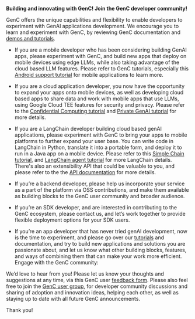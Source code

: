 **Building and innovating with GenC\!  Join the GenC developer community\!**

GenC offers the unique capabilities and flexibility to enable developers to experiment with GenAI applications development.  We encourage you to learn and experiment with GenC, by reviewing GenC documentation and [demos and tutorials](https://github.com/google/genc/blob/master/genc/docs/tutorials/README.md).

* If you are a mobile developer who has been considering building GenAI apps, please experiment with GenC, and build new apps that deploy on mobile devices using edge LLMs, while also taking advantage of the cloud based LLM features. Please refer to GenC tutorials, especially this [Android support tutorial](https://github.com/google/genc/blob/master/genc/docs/tutorials/tutorial_8_android.ipynb) for mobile applications to learn more.

* If you are a cloud application developer, you now have the opportunity to expand your apps onto mobile devices, as well as developing cloud based apps to share data and work with mobile apps that use LLMs, using Google Cloud TEE features for security and privacy. Please refer to the [Confidential Computing tutorial](https://github.com/google/genc/blob/master/genc/docs/tutorials/tutorial_6_confidential_computing.ipynb) and [Private GenAI tutorial](https://github.com/google/genc/blob/master/genc/docs/tutorials/tutorial_9_private_genai.ipynb) for more details.

* If you are a LangChain developer building cloud based genAI applications, please experiment with GenC to bring your apps to mobile platforms to further expand your user base. You can write code in LangChain in Python, translate it into a portable form, and deploy it to run in a Java app on a mobile device. Please refer to this [Simple Chain tutorial](https://github.com/google/genc/blob/master/genc/docs/tutorials/tutorial_1_simple_cascade.ipynb), and [LangChain agent tutorial](https://github.com/google/genc/blob/master/genc/docs/tutorials/tutorial_5_langchain_agent.ipynb) for more LangChain details. There's also an extensibility API that could be valuable to you, and please refer to the the [API documentation](https://github.com/google/genc/blob/master/genc/docs/api.md) for more details.

* If you’re a backend developer, please help us incorporate your service as a part of the platform via OSS contributions, and make them available as building blocks to the GenC user community and broader audience.

* If you’re an SDK developer, and are interested in contributing to the GenC ecosystem, please contact us, and let’s work together to provide flexible deployment options for your SDK users.

* If you’re an app developer that has never tried genAI development, now is the time to experiment, and please go over our [tutorials](https://github.com/google/genc/blob/master/genc/docs/tutorials/README.md) and documentation, and try to build new applications and solutions you are passionate about, and let us know what other building blocks, features, and ways of combining them that can make your work more efficient.
Engage with the GenC community:

We’d love to hear from you\!  Please let us know your thoughts and suggestions at any time, via this GenC user [feedback form](https://docs.google.com/forms/d/1stkBsNUUCwlanOCo0uwNI9fy4lccLyIK0DAYh-5CRmg/preview?resourcekey=0--OGyLgbiInv2wfvxDkqS1w).  Please also feel free to join the [GenC user group](https://groups.google.com/g/genc-oss-users-group), for developer community discussions and sharing of adoption and innovation ideas, helping each other, as well as staying up to date with all future GenC announcements.

Thank you\!
